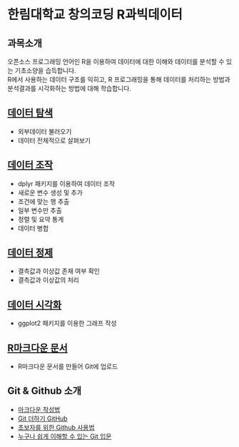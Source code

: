 # 한림대학교 창의코딩 R과빅데이터

## 과목소개
오픈소스 프로그래밍 언어인 R을 이용하여 데이터에 대한 이해와 데이터를 분석할 수 있는 기초소양을 습득합니다.      
R에서 사용하는 데이터 구조를 익히고, R 프로그래밍을 통해 데이터를 처리하는 방법과 분석결과를 시각화하는 방법에 대해 학습합니다.



## [데이터 탐색](https://github.com/Hallym-CreativeCoding/R_BigData/blob/master/06-%EB%8D%B0%EC%9D%B4%ED%84%B0%ED%83%90%EC%83%89.pdf)

  - 외부데이터 불러오기
  - 데이터 전체적으로
살펴보기

## [데이터 조작](https://hallym-creativecoding.github.io/R_BigData/DataManipulation)

  - dplyr 패키지를 이용하여 데이터 조작
  - 새로운 변수 생성 및 추가
  - 조건에 맞는 행 추출
  - 일부 변수만 추출
  - 정렬 및 요약 통계
  - 데이터 병합


## [데이터 정제](https://github.com/Hallym-CreativeCoding/R_BigData/blob/master/11-%EB%8D%B0%EC%9D%B4%ED%84%B0_%EC%A0%95%EC%A0%9C.pdf)

  - 결측값과 이상값 존재 여부 확인
  - 결측값과 이상값의 처리

## [데이터 시각화](https://hallym-creativecoding.github.io/R_BigData/ggplot)

  - ggplot2 패키지를 이용한 그래프 작성


## [R마크다운 문서](https://hallym-creativecoding.github.io/R_BigData/markdown)

   - R마크다운 문서를 만들어 Git에 업로드

## Git & Github 소개

- [마크다운 작성법](https://gist.github.com/ihoneymon/652be052a0727ad59601#121-%EC%9E%A5%EC%A0%90)
- [Git 더하기 GitHub](https://www.slideshare.net/ssusercef361/git-github-getting-started-with-gitgithub)
- [초보자를 위한 Github 사용법](https://www.youtube.com/watch?v=JEY3X64gX4Q&t=552s)
- [누구나 쉽게 이해할 수 있는 Git 입문](https://backlog.com/git-tutorial/kr/)
